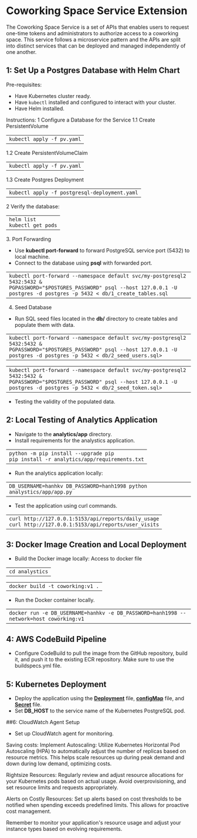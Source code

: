 # Coworking Space Service Extension
The Coworking Space Service is a set of APIs that enables users to request one-time tokens and administrators to authorize access to a coworking space. This service follows a microservice pattern and the APIs are split into distinct services that can be deployed and managed independently of one another.

## 1: Set Up a Postgres Database with Helm Chart
Pre-requisites:
- Have Kubernetes cluster ready.
- Have `kubectl` installed and configured to interact with your cluster.
- Have Helm installed.

Instructions:
1 Configure a Database for the Service
1.1 Create PersistentVolume
   <table><tbody><tr><td><code>kubectl apply -f pv.yaml</code></td></tr></tbody></table>
1.2 Create PersistentVolumeClaim
   <table><tbody><tr><td><code>kubectl apply -f pv.yaml</code><br></td></tr></tbody></table>
1.3 Create Postgres Deployment
   <table><tbody><tr><td><code>kubectl apply -f postgresql-deployment.yaml</code></td></tr></tbody></table>
2 Verify the database:
   <table><tbody><tr><td><code>helm list</code><br><code>kubectl get pods</code></td></tr></tbody></table>
3. Port Forwarding

*   Use **kubectl port-forward** to forward PostgreSQL service port (5432) to local machine.
*   Connect to the database using **psql** with forwarded port.

<table><tbody><tr><td><code>kubectl port-forward --namespace default svc/my-postgresql2 5432:5432 &amp;</code><br><code>PGPASSWORD="$POSTGRES_PASSWORD" psql --host 127.0.0.1 -U postgres -d postgres -p 5432 &lt; db/1_create_tables.sql</code></td></tr></tbody></table>

4. Seed Database

*   Run SQL seed files located in the **db/** directory to create tables and populate them with data.

<table><tbody><tr><td><code>kubectl port-forward --namespace default svc/my-postgresql2 5432:5432 &amp;</code><br><code>PGPASSWORD="$POSTGRES_PASSWORD" psql --host 127.0.0.1 -U postgres -d postgres -p 5432 &lt; db/2_seed_users.sql></code></td></tr></tbody></table>
<table><tbody><tr><td><code>kubectl port-forward --namespace default svc/my-postgresql2 5432:5432 &amp;</code><br><code>PGPASSWORD="$POSTGRES_PASSWORD" psql --host 127.0.0.1 -U postgres -d postgres -p 5432 &lt; db/2_seed_token.sql></code></td></tr></tbody></table>

*   Testing the validity of the populated data.
  
## 2: Local Testing of Analytics Application

*   Navigate to the **analytics/app** directory.
*   Install requirements for the analystics application.  
    

<table><tbody><tr><td><code>python -m pip install --upgrade pip</code><br><code>pip install -r analytics/app/requirements.txt</code></td></tr></tbody></table>

*   Run the analytics application locally:

<table><tbody><tr><td><code>DB_USERNAME=hanhkv DB_PASSWORD=hanh1998 python analystics/app/app.py</code></td></tr></tbody></table>


*   Test the application using curl commands.

<table><tbody><tr><td><code>curl http://127.0.0.1:5153/api/reports/daily_usage</code><br><code>curl http://127.0.0.1:5153/api/reports/user_visits</code></td></tr></tbody></table>

## 3: Docker Image Creation and Local Deployment

*   Build the Docker image locally:
Access to docker file 
<table><tbody><tr><td><code>cd analystics</code></td></tr></tbody></table>
<table><tbody><tr><td><code>docker build -t coworking:v1 .</code></td></tr></tbody></table>

*   Run the Docker container locally.  
    

<table><tbody><tr><td><code>docker run -e DB_USERNAME=hanhkv -e DB_PASSWORD=hanh1998 --network=host coworking:v1</code></td></tr></tbody></table>


## 4: AWS CodeBuild Pipeline

*   Configure CodeBuild to pull the image from the GitHub repository, build it, and push it to the existing ECR repository. Make sure to use the buildspecs.yml file.


## 5: Kubernetes Deployment

*   Deploy the application using the **[Deployment](analystics/analystics-deployment.yaml)** file, **[configMap](analystics/configMap.yml)** file, and **[Secret](analystics/secret.yml)** file.
*   Set **DB\_HOST** to the service name of the Kubernetes PostgreSQL pod.


##6: CloudWatch Agent Setup

*   Set up CloudWatch agent for monitoring.

Saving costs:
Implement Autoscaling:
Utilize Kubernetes Horizontal Pod Autoscaling (HPA) to automatically adjust the number of replicas based on resource metrics. This helps scale resources up during peak demand and down during low demand, optimizing costs.

Rightsize Resources:
Regularly review and adjust resource allocations for your Kubernetes pods based on actual usage. Avoid overprovisioning, and set resource limits and requests appropriately.

Alerts on Costly Resources:
Set up alerts based on cost thresholds to be notified when spending exceeds predefined limits. This allows for proactive cost management.

Remember to monitor your application's resource usage and adjust your instance types based on evolving requirements.
